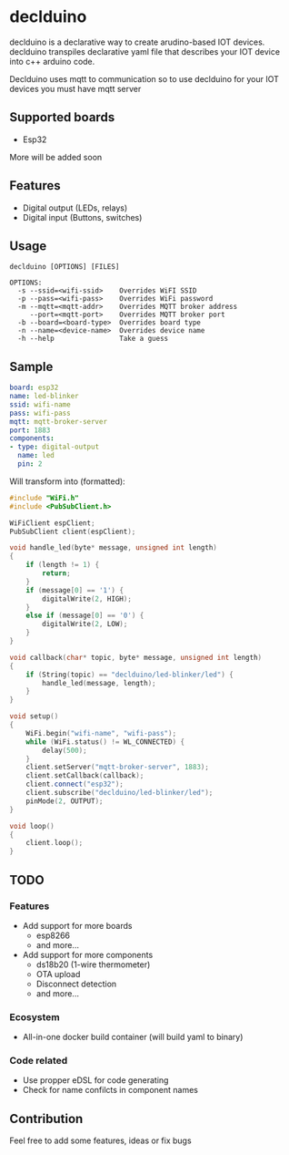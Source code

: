 # declduino
declduino is a declarative way to create arudino-based IOT devices. declduino transpiles declarative yaml file that describes your IOT device into c++ arduino code.

Declduino uses mqtt to communication so to use declduino for your IOT devices you must have mqtt server

## Supported boards
- Esp32  

More will be added soon

## Features

- Digital output (LEDs, relays)
- Digital input (Buttons, switches)

## Usage
```
declduino [OPTIONS] [FILES]

OPTIONS:
  -s --ssid=<wifi-ssid>    Overrides WiFI SSID
  -p --pass=<wifi-pass>    Overrides WiFi password
  -m --mqtt=<mqtt-addr>    Overrides MQTT broker address
     --port=<mqtt-port>    Overrides MQTT broker port
  -b --board=<board-type>  Overrides board type
  -n --name=<device-name>  Overrides device name
  -h --help                Take a guess
```

## Sample
```yaml
board: esp32
name: led-blinker
ssid: wifi-name
pass: wifi-pass
mqtt: mqtt-broker-server
port: 1883
components:
- type: digital-output
  name: led
  pin: 2
```
Will transform into (formatted):
```c++
#include "WiFi.h"
#include <PubSubClient.h>

WiFiClient espClient;
PubSubClient client(espClient);

void handle_led(byte* message, unsigned int length)
{
    if (length != 1) {
        return;
    }
    if (message[0] == '1') {
        digitalWrite(2, HIGH);
    }
    else if (message[0] == '0') {
        digitalWrite(2, LOW);
    }
}

void callback(char* topic, byte* message, unsigned int length)
{
    if (String(topic) == "declduino/led-blinker/led") {
        handle_led(message, length);
    }
}

void setup()
{
    WiFi.begin("wifi-name", "wifi-pass");
    while (WiFi.status() != WL_CONNECTED) {
        delay(500);
    }
    client.setServer("mqtt-broker-server", 1883);
    client.setCallback(callback);
    client.connect("esp32");
    client.subscribe("declduino/led-blinker/led");
    pinMode(2, OUTPUT);
}

void loop()
{
    client.loop();
}
```

## TODO
### Features
- Add support for more boards
    - esp8266
    - and more...
- Add support for more components
    - ds18b20 (1-wire thermometer)
    - OTA upload
    - Disconnect detection
    - and more...

### Ecosystem
- All-in-one docker build container (will build yaml to binary)

### Code related
- Use propper eDSL for code generating
- Check for name confilcts in component names

## Contribution
Feel free to add some features, ideas or fix bugs
